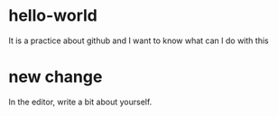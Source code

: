 # hello-world
It is a practice about github and I want to know what can I do with this
# new change
In the editor, write a bit about yourself.
